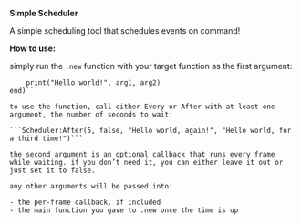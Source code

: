 **Simple Scheduler**

A simple scheduling tool that schedules events on command!

**How to use:**

simply run the ```.new``` function with your target function as the first argument:

```local Scheduler = require(script.Scheduler).new(function(arg1, arg2)
    print("Hello world!", arg1, arg2)
end)```

to use the function, call either Every or After with at least one argument, the number of seconds to wait:

```Scheduler:After(5, false, "Hello world, again!", "Hello world, for a third time!")```

the second argument is an optional callback that runs every frame while waiting. if you don’t need it, you can either leave it out or just set it to false.

any other arguments will be passed into:

- the per-frame callback, if included
- the main function you gave to .new once the time is up